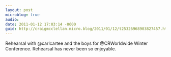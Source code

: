 ```yaml
---
layout: post
microblog: true
audio: 
date: 2011-01-12 17:03:14 -0600
guid: http://craigmcclellan.micro.blog/2011/01/12/t25326968903827457.html
---
```

Rehearsal with @carlcartee and the boys for @CRWorldwide Winter Conference. Rehearsal has never been so enjoyable.
